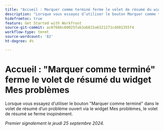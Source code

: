 ```yaml
---
title: "Accueil : Marquer comme terminé ferme le volet de résumé du widget Mes problèmes"
description: "Lorsque vous essayez d’utiliser le bouton Marquer comme terminé dans le volet de résumé d’un problème ouvert via le widget Mes problèmes, le volet de résumé se ferme inopinément."
hidefromtoc: true
feature: Get Started with Workfront
source-git-commit: ac07686c60025fab3ab815a6321271cd401355f4
workflow-type: tm+mt
source-wordcount: '82'
ht-degree: 4%

---
```



# Accueil : &quot;Marquer comme terminé&quot; ferme le volet de résumé du widget Mes problèmes

Lorsque vous essayez d’utiliser le bouton &quot;Marquer comme terminé&quot; dans le volet de résumé d’un problème ouvert via le widget Mes problèmes, le volet de résumé se ferme inopinément.

_Premier signalement le jeudi 25 septembre 2024._
